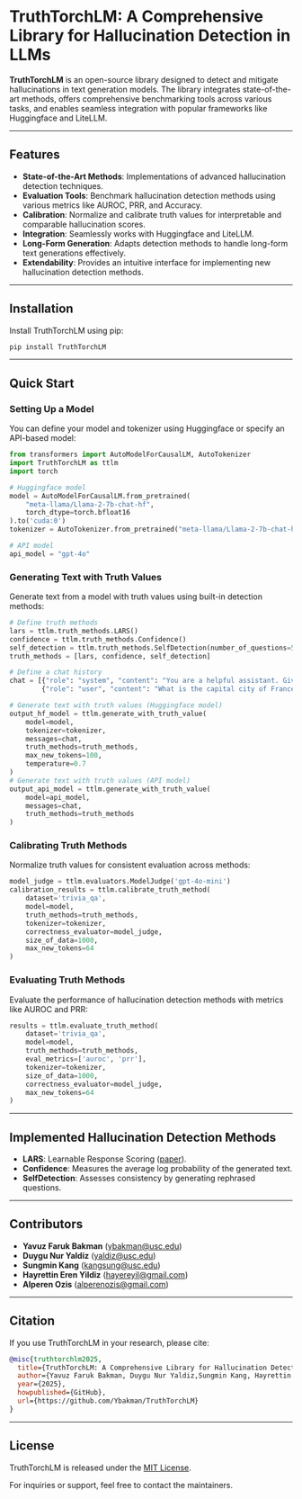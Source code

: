 # TruthTorchLM: A Comprehensive Library for Hallucination Detection in LLMs  

**TruthTorchLM** is an open-source library designed to detect and mitigate hallucinations in text generation models. The library integrates state-of-the-art methods, offers comprehensive benchmarking tools across various tasks, and enables seamless integration with popular frameworks like Huggingface and LiteLLM.

---

## Features  

- **State-of-the-Art Methods**: Implementations of advanced hallucination detection techniques.  
- **Evaluation Tools**: Benchmark hallucination detection methods using various metrics like AUROC, PRR, and Accuracy.  
- **Calibration**: Normalize and calibrate truth values for interpretable and comparable hallucination scores.  
- **Integration**: Seamlessly works with Huggingface and LiteLLM.  
- **Long-Form Generation**: Adapts detection methods to handle long-form text generations effectively.  
- **Extendability**: Provides an intuitive interface for implementing new hallucination detection methods.  

---

## Installation  

Install TruthTorchLM using pip:  

```bash
pip install TruthTorchLM
```

---

## Quick Start  

### Setting Up a Model  

You can define your model and tokenizer using Huggingface or specify an API-based model:  

```python
from transformers import AutoModelForCausalLM, AutoTokenizer
import TruthTorchLM as ttlm
import torch

# Huggingface model
model = AutoModelForCausalLM.from_pretrained(
    "meta-llama/Llama-2-7b-chat-hf", 
    torch_dtype=torch.bfloat16
).to('cuda:0')
tokenizer = AutoTokenizer.from_pretrained("meta-llama/Llama-2-7b-chat-hf", use_fast=False)

# API model
api_model = "gpt-4o"
```

### Generating Text with Truth Values  

Generate text from a model with truth values using built-in detection methods:
```python
# Define truth methods
lars = ttlm.truth_methods.LARS()
confidence = ttlm.truth_methods.Confidence()
self_detection = ttlm.truth_methods.SelfDetection(number_of_questions=5)
truth_methods = [lars, confidence, self_detection]
```
```python
# Define a chat history
chat = [{"role": "system", "content": "You are a helpful assistant. Give short and precise answers."},
        {"role": "user", "content": "What is the capital city of France?"}]
```
```python
# Generate text with truth values (Huggingface model)
output_hf_model = ttlm.generate_with_truth_value(
    model=model,
    tokenizer=tokenizer,
    messages=chat,
    truth_methods=truth_methods,
    max_new_tokens=100,
    temperature=0.7
)
# Generate text with truth values (API model)
output_api_model = ttlm.generate_with_truth_value(
    model=api_model,
    messages=chat,
    truth_methods=truth_methods
)
```

### Calibrating Truth Methods  

Normalize truth values for consistent evaluation across methods:  

```python
model_judge = ttlm.evaluators.ModelJudge('gpt-4o-mini')
calibration_results = ttlm.calibrate_truth_method(
    dataset='trivia_qa',
    model=model,
    truth_methods=truth_methods,
    tokenizer=tokenizer,
    correctness_evaluator=model_judge,
    size_of_data=1000,
    max_new_tokens=64
)
```

### Evaluating Truth Methods  

Evaluate the performance of hallucination detection methods with metrics like AUROC and PRR:  

```python
results = ttlm.evaluate_truth_method(
    dataset='trivia_qa',
    model=model,
    truth_methods=truth_methods,
    eval_metrics=['auroc', 'prr'],
    tokenizer=tokenizer,
    size_of_data=1000,
    correctness_evaluator=model_judge,
    max_new_tokens=64
)
```

---

## Implemented Hallucination Detection Methods  

- **LARS**: Learnable Response Scoring ([paper](https://arxiv.org/pdf/2406.11278)).  
- **Confidence**: Measures the average log probability of the generated text.  
- **SelfDetection**: Assesses consistency by generating rephrased questions.  

---

## Contributors  

- **Yavuz Faruk Bakman** (ybakman@usc.edu)  
- **Duygu Nur Yaldiz** (yaldiz@usc.edu)  
- **Sungmin Kang** (kangsung@usc.edu)  
- **Hayrettin Eren Yildiz** (hayereyil@gmail.com)  
- **Alperen Ozis** (alperenozis@gmail.com)  

---

## Citation  

If you use TruthTorchLM in your research, please cite:  

```bibtex
@misc{truthtorchlm2025,
  title={TruthTorchLM: A Comprehensive Library for Hallucination Detection in Large Language Models},
  author={Yavuz Faruk Bakman, Duygu Nur Yaldiz,Sungmin Kang, Hayrettin Eren Yildiz, Alperen Ozis},
  year={2025},
  howpublished={GitHub},
  url={https://github.com/Ybakman/TruthTorchLM}
}
```

---

## License  

TruthTorchLM is released under the [MIT License](LICENSE).  

For inquiries or support, feel free to contact the maintainers.

